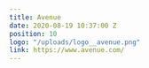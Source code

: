 ```yaml
---
title: Avenue
date: 2020-08-19 10:37:00 Z
position: 10
logo: "/uploads/logo__avenue.png"
link: https://www.avenue.com/
---
```


